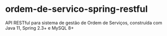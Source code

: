 # ordem-de-servico-spring-restful
API RESTful para sistema de gestão de Ordem de Serviços, construída com Java 11, Spring 2.3+ e MySQL 8+
